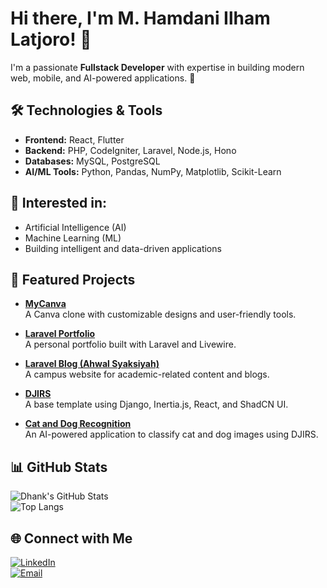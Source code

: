# Hi there, I'm M. Hamdani Ilham Latjoro! 👋  

I'm a passionate **Fullstack Developer** with expertise in building modern web, mobile, and AI-powered applications. 🚀  

## 🛠️ Technologies & Tools  
- **Frontend:** React, Flutter  
- **Backend:** PHP, CodeIgniter, Laravel, Node.js, Hono  
- **Databases:** MySQL, PostgreSQL  
- **AI/ML Tools:** Python, Pandas, NumPy, Matplotlib, Scikit-Learn  

## 🤖 Interested in:  
- Artificial Intelligence (AI)  
- Machine Learning (ML)  
- Building intelligent and data-driven applications  

## 🚀 Featured Projects  
- [**MyCanva**](https://github.com/dhank77/mycanva)  
  A Canva clone with customizable designs and user-friendly tools.  

- [**Laravel Portfolio**](https://github.com/dhank77/laravel-portofolio)  
  A personal portfolio built with Laravel and Livewire.  

- [**Laravel Blog (Ahwal Syaksiyah)**](https://github.com/dhank77/Laravel-blog-ahwal-syaksiyah)  
  A campus website for academic-related content and blogs.  

- [**DJIRS**](https://github.com/dhank77/DJIRS)  
  A base template using Django, Inertia.js, React, and ShadCN UI.  

- [**Cat and Dog Recognition**](https://github.com/dhank77/cat-and-dog-recognition)  
  An AI-powered application to classify cat and dog images using DJIRS.  

## 📊 GitHub Stats  
![Dhank's GitHub Stats](https://github-readme-stats.vercel.app/api?username=dhank77&show_icons=true&theme=radical)  
![Top Langs](https://github-readme-stats.vercel.app/api/top-langs/?username=dhank77&layout=compact&theme=radical)  

## 🌐 Connect with Me  
[![LinkedIn](https://img.shields.io/badge/LinkedIn-blue?style=flat&logo=linkedin)](https://www.linkedin.com/in/m-hamdani-ilham-latjoro/)  
[![Email](https://img.shields.io/badge/Email-black?style=flat&logo=gmail)](mailto:hamdanilatjoro@gmail.com)

